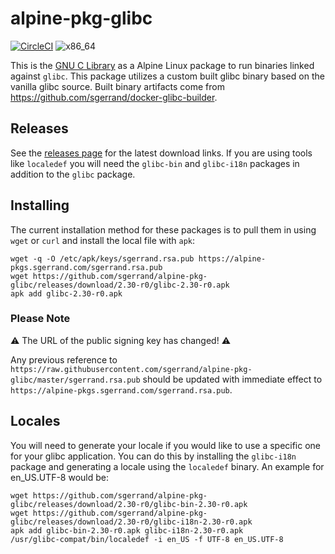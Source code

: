 # alpine-pkg-glibc

[![CircleCI](https://circleci.com/gh/sgerrand/alpine-pkg-glibc/tree/master.svg?style=svg)](https://circleci.com/gh/sgerrand/alpine-pkg-glibc/tree/master) ![x86_64](https://img.shields.io/badge/x86__64-supported-brightgreen.svg)

This is the [GNU C Library](https://gnu.org/software/libc/) as a Alpine Linux package to run binaries linked against `glibc`. This package utilizes a custom built glibc binary based on the vanilla glibc source. Built binary artifacts come from https://github.com/sgerrand/docker-glibc-builder.

## Releases

See the [releases page](https://github.com/sgerrand/alpine-pkg-glibc/releases) for the latest download links. If you are using tools like `localedef` you will need the `glibc-bin` and `glibc-i18n` packages in addition to the `glibc` package.

## Installing

The current installation method for these packages is to pull them in using `wget` or `curl` and install the local file with `apk`:

    wget -q -O /etc/apk/keys/sgerrand.rsa.pub https://alpine-pkgs.sgerrand.com/sgerrand.rsa.pub
    wget https://github.com/sgerrand/alpine-pkg-glibc/releases/download/2.30-r0/glibc-2.30-r0.apk
    apk add glibc-2.30-r0.apk

### Please Note

:warning: The URL of the public signing key has changed! :warning:

Any previous reference to `https://raw.githubusercontent.com/sgerrand/alpine-pkg-glibc/master/sgerrand.rsa.pub` should be updated with immediate effect to `https://alpine-pkgs.sgerrand.com/sgerrand.rsa.pub`.

## Locales

You will need to generate your locale if you would like to use a specific one for your glibc application. You can do this by installing the `glibc-i18n` package and generating a locale using the `localedef` binary. An example for en_US.UTF-8 would be:

    wget https://github.com/sgerrand/alpine-pkg-glibc/releases/download/2.30-r0/glibc-bin-2.30-r0.apk
    wget https://github.com/sgerrand/alpine-pkg-glibc/releases/download/2.30-r0/glibc-i18n-2.30-r0.apk
    apk add glibc-bin-2.30-r0.apk glibc-i18n-2.30-r0.apk
    /usr/glibc-compat/bin/localedef -i en_US -f UTF-8 en_US.UTF-8
